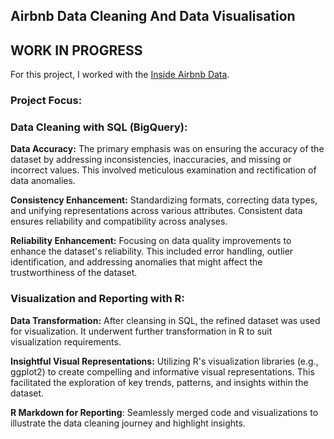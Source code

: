 ## Airbnb Data Cleaning And Data Visualisation

## **WORK IN PROGRESS** 

For this project, I worked with the [Inside Airbnb Data](http://insideairbnb.com/get-the-data).

### Project Focus:

### Data Cleaning with SQL (BigQuery):

**Data Accuracy:** The primary emphasis was on ensuring the accuracy of the dataset by addressing inconsistencies, inaccuracies, and missing or incorrect values. This involved meticulous examination and rectification of data anomalies.

**Consistency Enhancement:** Standardizing formats, correcting data types, and unifying representations across various attributes. Consistent data ensures reliability and compatibility across analyses.

**Reliability Enhancement:** Focusing on data quality improvements to enhance the dataset's reliability. This included error handling, outlier identification, and addressing anomalies that might affect the trustworthiness of the dataset.


### Visualization and Reporting with R:

**Data Transformation:** After cleansing in SQL, the refined dataset was used for visualization. It underwent further transformation in R to suit visualization requirements.

**Insightful Visual Representations:** Utilizing R's visualization libraries (e.g., ggplot2) to create compelling and informative visual representations. This facilitated the exploration of key trends, patterns, and insights within the dataset.

**R Markdown for Reporting**:  Seamlessly merged code and visualizations to illustrate the data cleaning journey and highlight insights.

